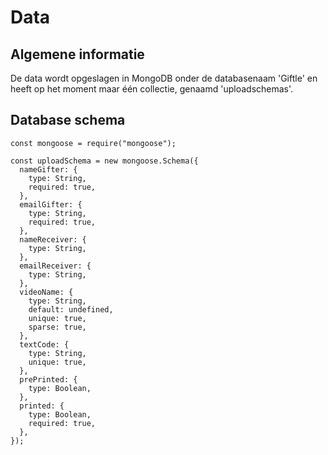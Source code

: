 # Data

## Algemene informatie

De data wordt opgeslagen in MongoDB onder de databasenaam 'Giftle' en heeft op het moment maar één collectie, genaamd 'uploadschemas'.

## Database schema

    const mongoose = require("mongoose");

    const uploadSchema = new mongoose.Schema({
      nameGifter: {
        type: String,
        required: true,
      },
      emailGifter: {
        type: String,
        required: true,
      },
      nameReceiver: {
        type: String,
      },
      emailReceiver: {
        type: String,
      },
      videoName: {
        type: String,
        default: undefined,
        unique: true,
        sparse: true,
      },
      textCode: {
        type: String,
        unique: true,
      },
      prePrinted: {
        type: Boolean,
      },
      printed: {
        type: Boolean,
        required: true,
      },
    });

<!--
Intent

The purpose of the data section is to record anything that is important from a data perspective, answering the following types of questions:

• What does the data model look like?
• Where is data stored?
• Who owns the data?
• How much storage space is needed for the data? (e.g. especially if you’re dealing with “big data”)
• What are the archiving and back-up strategies?
• Are there any regulatory requirements for the long term archival of business data?
• Likewise for log files and audit trails?
• Are flat files being used for storage? If so, what format is being used?
-->
